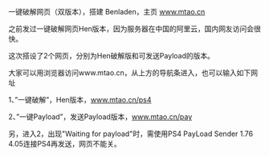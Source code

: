 一键破解网页（双版本），搭建 Benladen，主页 www.mtao.cn

之前发过一键破解网页Hen版本，因为服务器在中国的阿里云，国内网友访问会很快。

这次搭设了2个网页，分别为Hen破解版和可发送Payload的版本。

大家可以用浏览器访问www.mtao.cn，从上方的导航条进入，也可以输入如下网址

1、”一键破解”，Hen版本，www.mtao.cn/ps4

2、”一键Payload”，发送Payload版本，www.mtao.cn/pay

另，进入2，出现"Waiting for payload"时，需使用PS4 PayLoad Sender 1.76 4.05连接PS4再发送，网页不能关。
